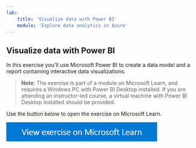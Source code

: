 ```yaml
---
lab:
    title: 'Visualize data with Power BI'
    module: 'Explore data analytics in Azure'
---
```


## Visualize data with Power BI

In this exercise you'll use Microsoft Power BI to create a data model and a report containing interactive data visualizations.

> **Note**: The exercise is part of a module on Microsoft Learn, and requires a Windows PC with Power BI Desktop installed. If you are attending an instructor-led course, a virtual machine with Power BI Desktop installed should be provided.

Use the button below to open the exercise on Microsoft Learn.

<a href="https://docs.microsoft.com/learn/modules/examine-components-of-modern-data-warehouse/5-exercise-azure-synapse#provision-an-azure-synapse-analytics-workspace" target="_blank"><img src="./images/learn-button.png" alt="View exercise on Microsoft Learn"/></a>
